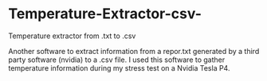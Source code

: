 # Temperature-Extractor-csv-
Temperature extractor from .txt to .csv

Another software to extract information from a repor.txt generated by a third party software (nvidia) to a .csv file.
I used this software to gather temperature information during my stress test on a Nvidia Tesla P4.
